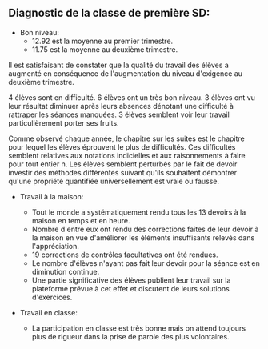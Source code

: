 ## Diagnostic de la classe de première SD:

- Bon niveau:
  - 12.92 est la moyenne au premier trimestre.
  - 11.75 est la moyenne au deuxième trimestre.

Il est satisfaisant de constater que la qualité du travail des élèves
a augmenté en conséquence de l'augmentation du niveau d'exigence au deuxième trimestre.

  4 élèves sont en difficulté. 6 élèves ont un très bon niveau. 3 élèves ont vu leur résultat diminuer après leurs absences dénotant une difficulté à rattraper les séances manquées. 3 élèves semblent voir leur travail particulièrement porter ses fruits.

  Comme observé chaque année, le chapitre sur les suites est le chapitre pour lequel les élèves éprouvent le plus de difficultés. Ces difficultés semblent relatives aux notations indicielles et aux raisonnements à faire pour tout entier n. Les élèves semblent perturbés par le fait de devoir investir des méthodes différentes suivant qu'ils souhaitent démontrer qu'une propriété quantifiée universellement est vraie ou fausse.

- Travail à la maison:
  - Tout le monde a systématiquement rendu tous les 13 devoirs à la maison en temps et en heure.
  - Nombre d'entre eux ont rendu des corrections faites de leur devoir à la maison en vue d'améliorer les éléments insuffisants relevés dans l'appréciation.
  - 19 corrections de contrôles facultatives ont été rendues.
  - Le nombre d'élèves n'ayant pas fait leur devoir pour la séance est en diminution continue.
  - Une partie significative des élèves publient leur travail sur la plateforme prévue à cet effet et discutent de leurs solutions d'exercices.

- Travail en classe:
  - La participation en classe est très bonne mais on attend toujours plus de rigueur dans la prise de parole des plus volontaires.
